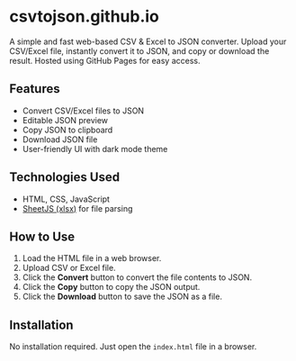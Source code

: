 # csvtojson.github.io
A simple and fast web-based CSV &amp; Excel to JSON converter. Upload your CSV/Excel file, instantly convert it to JSON, and copy or download the result. Hosted using GitHub Pages for easy access.

## Features

- Convert CSV/Excel files to JSON
- Editable JSON preview
- Copy JSON to clipboard
- Download JSON file
- User-friendly UI with dark mode theme

## Technologies Used

- HTML, CSS, JavaScript
- [SheetJS (xlsx)](https://github.com/SheetJS/sheetjs) for file parsing

## How to Use

1. Load the HTML file in a web browser.
2. Upload CSV or Excel file.
3. Click the **Convert** button to convert the file contents to JSON.
4. Click the **Copy** button to copy the JSON output.
5. Click the **Download** button to save the JSON as a file.

## Installation

No installation required. Just open the `index.html` file in a browser.
